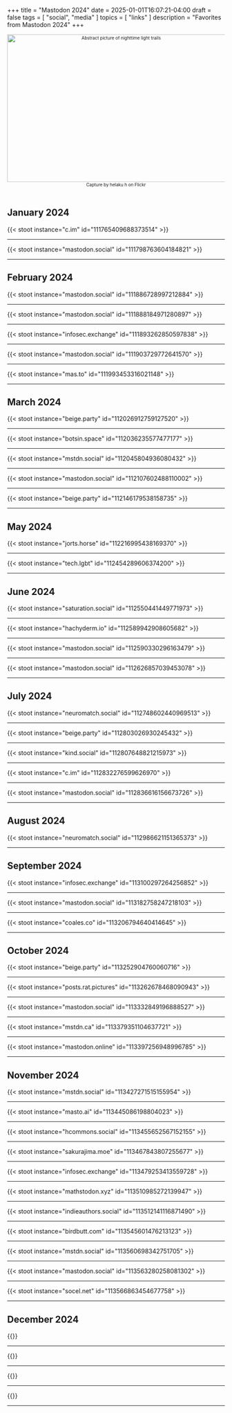 +++
title = "Mastodon 2024"
date = 2025-01-01T16:07:21-04:00
draft = false
tags = [
  "social",
  "media"
]
topics = [
  "links"
]
description = "Favorites from Mastodon 2024"
+++
<div align="center" style="font-size:x-small"><img src="https://milkfish08.s3.amazonaws.com/photo/blog/abovethefold/53498675435_aba1ab1236_k.jpg" width="512" height="341" alt="Abstract picture of nighttime light trails"
title="Accelerating the future" /><br />
Capture by helaku h on Flickr</div><br clear="all" />

## January 2024

{{< stoot instance="c.im" id="111765409688373514" >}}<hr />
{{< stoot instance="mastodon.social" id="111798763604184821" >}}<hr />

## February 2024

{{< stoot instance="mastodon.social" id="111886728997212884" >}}<hr />
{{< stoot instance="mastodon.social" id="111888184971280897" >}}<hr />
{{< stoot instance="infosec.exchange" id="111893262850597838" >}}<hr />
{{< stoot instance="mastodon.social" id="111903729772641570" >}}<hr />
{{< stoot instance="mas.to" id="111993453316021148" >}}<hr />

## March 2024

{{< stoot instance="beige.party" id="112026912759127520" >}}<hr />
{{< stoot instance="botsin.space" id="112036235577477177" >}}<hr />
{{< stoot instance="mstdn.social" id="112045804936080432" >}}<hr />
{{< stoot instance="mastodon.social" id="112107602488110002" >}}<hr />
{{< stoot instance="beige.party" id="112146179538158735" >}}<hr />

## May 2024

{{< stoot instance="jorts.horse" id="112216995438169370" >}}<hr />
{{< stoot instance="tech.lgbt" id="112454289606374200" >}}<hr />

## June 2024

{{< stoot instance="saturation.social" id="112550441449771973" >}}<hr />
{{< stoot instance="hachyderm.io" id="112589942908605682" >}}<hr />
{{< stoot instance="mastodon.social" id="112590330296163479" >}}<hr />
{{< stoot instance="mastodon.social" id="112626857039453078" >}}<hr />

## July 2024

{{< stoot instance="neuromatch.social" id="112748602440969513" >}}<hr />
{{< stoot instance="beige.party" id="112803026930245432" >}}<hr />
{{< stoot instance="kind.social" id="112807648821215973" >}}<hr />
{{< stoot instance="c.im" id="112832276599626970" >}}<hr />
{{< stoot instance="mastodon.social" id="112836616156673726" >}}<hr />

## August 2024

{{< stoot instance="neuromatch.social" id="112986621151365373" >}}<hr />

## September 2024

{{< stoot instance="infosec.exchange" id="113100297264256852" >}}<hr />
{{< stoot instance="mastodon.social" id="113182758247218103" >}}<hr />
{{< stoot instance="coales.co" id="113206794640414645" >}}<hr />

## October 2024

{{< stoot instance="beige.party" id="113252904760060716" >}}<hr />
{{< stoot instance="posts.rat.pictures" id="113262678468090943" >}}<hr />
{{< stoot instance="mastodon.social" id="113332849196888527" >}}<hr />
{{< stoot instance="mstdn.ca" id="113379351104637721" >}}<hr />
{{< stoot instance="mastodon.online" id="113397256948996785" >}}<hr />

## November 2024 

{{< stoot instance="mstdn.social" id="113427271515155954" >}}<hr />
{{< stoot instance="masto.ai" id="113445086198804023" >}}<hr />
{{< stoot instance="hcommons.social" id="113455652567152155" >}}<hr />
{{< stoot instance="sakurajima.moe" id="113467843807255677" >}}<hr />
{{< stoot instance="infosec.exchange" id="113479253413559728" >}}<hr />
{{< stoot instance="mathstodon.xyz" id="113510985272139947" >}}<hr />
{{< stoot instance="indieauthors.social" id="113512141116871490" >}}<hr />
{{< stoot instance="birdbutt.com" id="113545601476213123" >}}<hr />
{{< stoot instance="mstdn.social" id="113560698342751705" >}}<hr />
{{< stoot instance="mastodon.social" id="113563280258081302" >}}<hr />
{{< stoot instance="socel.net" id="113566863454677758" >}}<hr />

## December 2024

{{<stoot instance="mastodon.social" id="113600069171794655" >}}<hr />
{{<stoot instance="romancelandia.club" id="113601833982031605" >}}<hr />
{{<stoot instance="mastodon.online" id="113691789641950263" >}}<hr />
{{<stoot instance="mathstodon.xyz" id="113692139860729882" >}}<hr />
